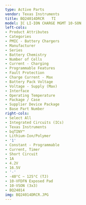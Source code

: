 ```yaml
---
type: Active Parts
vendor: Texas Instruments
title: BQ24014DRCR　　TI
model: IC LI-ION CHARGE MGMT 10-SON
left-cols:
- Product Attributes
- Categories
- PMIC - Battery Chargers
- Manufacturer
- Series
- Battery Chemistry
- Number of Cells
- Current - Charging
- Programmable Features
- Fault Protection
- Charge Current - Max
- Battery Pack Voltage
- Voltage - Supply (Max)
- Interface
- Operating Temperature
- Package / Case
- Supplier Device Package
- Base Part Number
right-cols:
- Select All
- Integrated Circuits (ICs)
- Texas Instruments
- bqTINY™
- Lithium-Ion/Polymer
- '1'
- Constant - Programmable
- Current, Timer
- Short Circuit
- 1A
- 4.2V
- 16.5V
- '-'
- -40°C ~ 125°C (TJ)
- 10-VFDFN Exposed Pad
- 10-VSON (3x3)
- BQ24014
img: BQ24014DRCR.JPG
---
```

